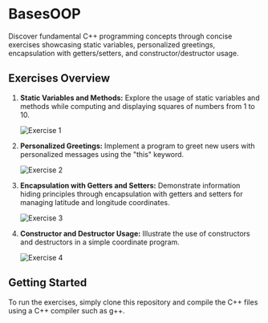 # BasesOOP
 Discover fundamental C++ programming concepts through concise exercises showcasing static variables, personalized greetings, encapsulation with getters/setters, and constructor/destructor usage.
 
## Exercises Overview

1. **Static Variables and Methods:** Explore the usage of static variables and methods while computing and displaying squares of numbers from 1 to 10.

   ![Exercise 1](images/exercici1.jpg)

2. **Personalized Greetings:** Implement a program to greet new users with personalized messages using the "this" keyword.

   ![Exercise 2](images/exercici2.jpg)

3. **Encapsulation with Getters and Setters:** Demonstrate information hiding principles through encapsulation with getters and setters for managing latitude and longitude coordinates.

   ![Exercise 3](images/exercici3.jpg)

4. **Constructor and Destructor Usage:** Illustrate the use of constructors and destructors in a simple coordinate program.

   ![Exercise 4](images/exercici4.jpg)

## Getting Started

To run the exercises, simply clone this repository and compile the C++ files using a C++ compiler such as g++.
